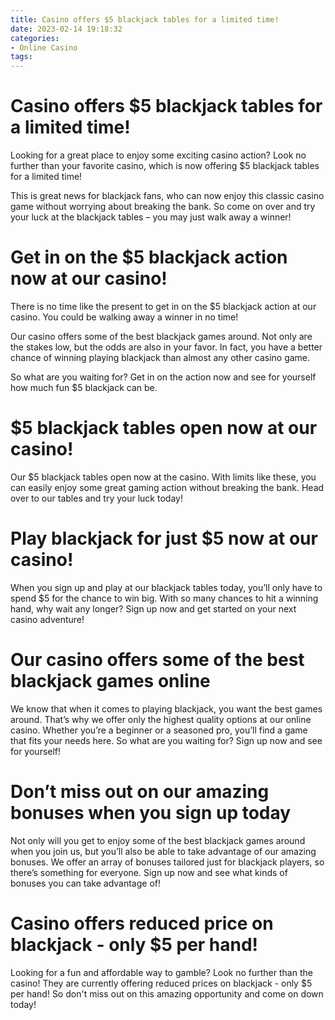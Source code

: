 ```yaml
---
title: Casino offers $5 blackjack tables for a limited time!
date: 2023-02-14 19:18:32
categories:
- Online Casino
tags:
---
```



#  Casino offers $5 blackjack tables for a limited time!

Looking for a great place to enjoy some exciting casino action? Look no further than your favorite casino, which is now offering $5 blackjack tables for a limited time!

This is great news for blackjack fans, who can now enjoy this classic casino game without worrying about breaking the bank. So come on over and try your luck at the blackjack tables – you may just walk away a winner!

#  Get in on the $5 blackjack action now at our casino!

There is no time like the present to get in on the $5 blackjack action at our casino. You could be walking away a winner in no time!

Our casino offers some of the best blackjack games around. Not only are the stakes low, but the odds are also in your favor. In fact, you have a better chance of winning playing blackjack than almost any other casino game.

So what are you waiting for? Get in on the action now and see for yourself how much fun $5 blackjack can be.

#  $5 blackjack tables open now at our casino!

Our $5 blackjack tables open now at the casino. With limits like these, you can easily enjoy some great gaming action without breaking the bank. Head over to our tables and try your luck today!

#  Play blackjack for just $5 now at our casino!

When you sign up and play at our blackjack tables today, you’ll only have to spend $5 for the chance to win big. With so many chances to hit a winning hand, why wait any longer? Sign up now and get started on your next casino adventure!

# Our casino offers some of the best blackjack games online

We know that when it comes to playing blackjack, you want the best games around. That’s why we offer only the highest quality options at our online casino. Whether you’re a beginner or a seasoned pro, you’ll find a game that fits your needs here. So what are you waiting for? Sign up now and see for yourself!

# Don’t miss out on our amazing bonuses when you sign up today

Not only will you get to enjoy some of the best blackjack games around when you join us, but you’ll also be able to take advantage of our amazing bonuses. We offer an array of bonuses tailored just for blackjack players, so there’s something for everyone. Sign up now and see what kinds of bonuses you can take advantage of!

#  Casino offers reduced price on blackjack - only $5 per hand!

Looking for a fun and affordable way to gamble? Look no further than the casino! They are currently offering reduced prices on blackjack - only $5 per hand! So don't miss out on this amazing opportunity and come on down today!